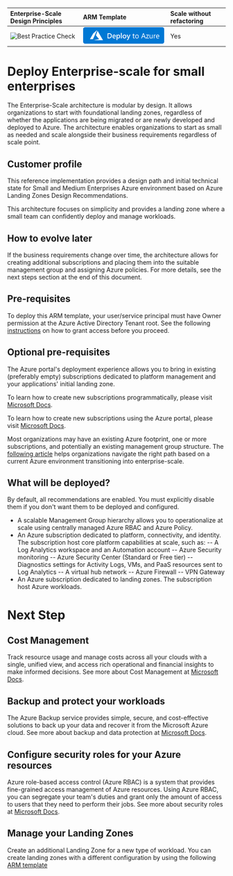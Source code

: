 | Enterprise-Scale Design Principles | ARM Template | Scale without refactoring |
|:-------------|:--------------|:--------------|
|![Best Practice Check](https://azurequickstartsservice.blob.core.windows.net/badges/subscription-deployments/create-rg-lock-role-assignment/BestPracticeResult.svg)| [![Deploy To Azure](https://raw.githubusercontent.com/Azure/azure-quickstart-templates/master/1-CONTRIBUTION-GUIDE/images/deploytoazure.svg?sanitize=true)](https://portal.azure.com/#blade/Microsoft_Azure_CreateUIDef/CustomDeploymentBlade/uri/https%3A%2F%2Fraw.githubusercontent.com%2FAzure%2FEnterprise-Scale%2Fmain%2Fdocs%2Freference%2Ftreyresearch%2FarmTemplates%2Fes-lite.json/createUIDefinitionUri/https%3A%2F%2Fraw.githubusercontent.com%2FAzure%2FEnterprise-Scale%2Fmain%2Fdocs%2Freference%2Ftreyresearch%2FarmTemplates%2Fportal-es-lite.json)  | Yes |

# Deploy Enterprise-scale for small enterprises
The Enterprise-Scale architecture is modular by design. It allows organizations to start with foundational landing zones, regardless of whether the applications are being migrated or are newly developed and deployed to Azure. The architecture enables organizations to start as small as needed and scale alongside their business requirements regardless of scale point. 

## Customer profile
This reference implementation provides a design path and initial technical state for Small and Medium Enterprises Azure environment based on Azure Landing Zones Design Recommendations.

This architecture focuses on simplicity and provides a landing zone where a small team can confidently deploy and manage workloads.

## How to evolve later
If the business requirements change over time, the architecture allows for creating additional subscriptions and placing them into the suitable management group and assigning Azure policies. For more details, see the next steps section at the end of this document.

## Pre-requisites
To deploy this ARM template, your user/service principal must have Owner permission at the Azure Active Directory Tenant root. See the following [instructions](https://docs.microsoft.com/en-us/azure/role-based-access-control/elevate-access-global-admin) on how to grant access before you proceed.

## Optional pre-requisites
The Azure portal's deployment experience allows you to bring in existing (preferably empty) subscriptions dedicated to platform management and your applications' initial landing zone.

To learn how to create new subscriptions programmatically, please visit [Microsoft Docs](https://docs.microsoft.com/en-us/azure/azure-resource-manager/management/programmatically-create-subscription?tabs=rest). 

To learn how to create new subscriptions using the Azure portal, please visit [Microsoft Docs](https://azure.microsoft.com/en-us/blog/create-enterprise-subscription-experience-in-azure-portal-public-preview/). 

Most organizations may have an existing Azure footprint, one or more subscriptions, and potentially an existing management group structure. The [following article](https://docs.microsoft.com/en-us/azure/cloud-adoption-framework/ready/enterprise-scale/transition) helps organizations navigate the right path based on a current Azure environment transitioning into enterprise-scale. 
 
## What will be deployed?
By default, all recommendations are enabled. You must explicitly disable them if you don't want them to be deployed and configured.

- A scalable Management Group hierarchy allows you to operationalize at scale using centrally managed Azure RBAC and Azure Policy. 
- An Azure subscription dedicated to platform, connectivity, and identity. The subscription host core platform capabilities at scale, such as:
--	A Log Analytics workspace and an Automation account
--	Azure Security monitoring
--	Azure Security Center (Standard or Free tier)
--	Diagnostics settings for Activity Logs, VMs, and PaaS resources sent to Log Analytics
--	A virtual hub network
--	Azure Firewall
--	VPN Gateway
-	An Azure subscription dedicated to landing zones. The subscription host Azure workloads. 

# Next Step

## Cost Management
Track resource usage and manage costs across all your clouds with a single, unified view, and access rich operational and financial insights to make informed decisions. See more about Cost Management at [Microsoft Docs](https://docs.microsoft.com/en-us/rest/api/cost-management/).

## Backup and protect your workloads
The Azure Backup service provides simple, secure, and cost-effective solutions to back up your data and recover it from the Microsoft Azure cloud. See more about backup and data protection at [Microsoft Docs](https://docs.microsoft.com/en-us/azure/backup/backup-overview).

## Configure security roles for your Azure resources 
Azure role-based access control (Azure RBAC) is a system that provides fine-grained access management of Azure resources. Using Azure RBAC, you can segregate your team's duties and grant only the amount of access to users that they need to perform their jobs. See more about security roles at [Microsoft Docs](https://docs.microsoft.com/en-us/azure/role-based-access-control/).

## Manage your Landing Zones
Create an additional Landing Zone for a new type of workload. You can create landing zones with a different configuration by using the following [ARM template](
https://raw.githubusercontent.com/Azure/azure-quickstart-templates/master/1-CONTRIBUTION-GUIDE/images/deploytoazure.svg?sanitize=true) 


